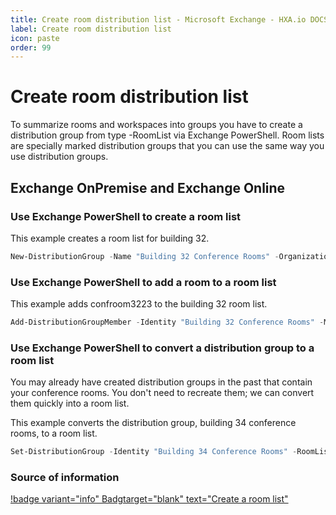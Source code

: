 ```yaml
---
title: Create room distribution list - Microsoft Exchange - HXA.io DOCS
label: Create room distribution list
icon: paste
order: 99
---
```

# Create room distribution list

To summarize rooms and workspaces into groups you have to create a distribution group from type -RoomList via Exchange PowerShell. Room lists are specially marked distribution groups that you can use the same way you use distribution groups.

## Exchange OnPremise and Exchange Online

### Use Exchange PowerShell to create a room list

This example creates a room list for building 32.
```powershell
New-DistributionGroup -Name "Building 32 Conference Rooms" -OrganizationalUnit "contoso.com/rooms" -RoomList
```

### Use Exchange PowerShell to add a room to a room list

This example adds confroom3223 to the building 32 room list.
```powershell
Add-DistributionGroupMember -Identity "Building 32 Conference Rooms" -Member confroom3223@contoso.com
```

### Use Exchange PowerShell to convert a distribution group to a room list

You may already have created distribution groups in the past that contain your conference rooms. You don't need to recreate them; we can convert them quickly into a room list.

This example converts the distribution group, building 34 conference rooms, to a room list.
```powershell
Set-DistributionGroup -Identity "Building 34 Conference Rooms" -RoomList
```

### Source of information

[!badge variant="info" Badgtarget="blank" text="Create a room list"](https://docs.microsoft.com/en-us/exchange/recipients-in-exchange-online/manage-resource-mailboxes#create-a-room-list)
